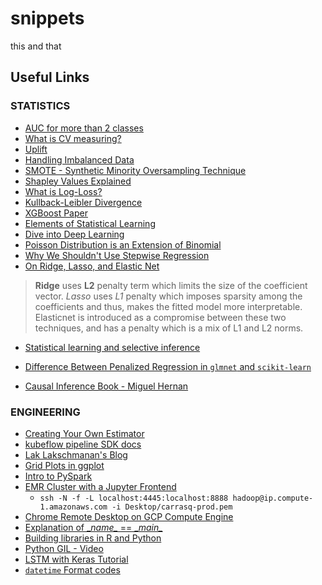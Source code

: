 # snippets
this and that

## Useful Links

### STATISTICS

* [AUC for more than 2 classes](http://homepage.tudelft.nl/a9p19/papers/prasa_06_vuc.pdf)
* [What is CV measuring?](http://statweb.stanford.edu/~tibs/ftp/NCV.pdf)
* [Uplift](https://medium.datadriveninvestor.com/simple-machine-learning-techniques-to-improve-your-marketing-strategy-demystifying-uplift-models-dc4fb3f927a2)
* [Handling Imbalanced Data](https://www.kdnuggets.com/2017/06/7-techniques-handle-imbalanced-data.html)
* [SMOTE - Synthetic Minority Oversampling Technique](https://rikunert.com/SMOTE_explained)
* [Shapley Values Explained](https://towardsdatascience.com/shap-explained-the-way-i-wish-someone-explained-it-to-me-ab81cc69ef30)
* [What is Log-Loss?](https://www.kaggle.com/dansbecker/what-is-log-loss)
* [Kullback-Leibler Divergence](https://en.wikipedia.org/wiki/Kullback%E2%80%93Leibler_divergence)
* [XGBoost Paper](https://arxiv.org/pdf/1603.02754.pdf)
* [Elements of Statistical Learning](https://web.stanford.edu/~hastie/ElemStatLearn/printings/ESLII_print12.pdf)
* [Dive into Deep Learning](http://d2l.ai/)
* [Poisson Distribution is an Extension of Binomial](https://medium.com/@andrew.chamberlain/deriving-the-poisson-distribution-from-the-binomial-distribution-840cc1668239)
* [Why We Shouldn't Use Stepwise Regression](https://towardsdatascience.com/stopping-stepwise-why-stepwise-selection-is-bad-and-what-you-should-use-instead-90818b3f52df)
* [On Ridge, Lasso, and Elastic Net](https://stats.stackexchange.com/questions/93181/ridge-lasso-and-elastic-net)

>**Ridge** uses **L2** penalty term which limits the size of the coefficient vector. *Lasso* uses *L1* penalty which imposes sparsity among the coefficients and thus, makes the fitted model more interpretable. Elasticnet is introduced as a compromise between these two techniques, and has a penalty which is a mix of L1 and L2 norms.

* [Statistical learning and selective inference](https://www.pnas.org/content/pnas/112/25/7629.full.pdf)

* [Difference Between Penalized Regression in `glmnet` and `scikit-learn`](https://stats.stackexchange.com/questions/160096/what-are-the-differences-between-ridge-regression-using-rs-glmnet-and-pythons)

* [Causal Inference Book - Miguel Hernan](https://cdn1.sph.harvard.edu/wp-content/uploads/sites/1268/2021/01/ciwhatif_hernanrobins_31dec20.pdf)

### ENGINEERING

* [Creating Your Own Estimator](https://danielhnyk.cz/creating-your-own-estimator-scikit-learn/)
* [kubeflow pipeline SDK docs](https://kubeflow-pipelines.readthedocs.io/en/stable/)
* [Lak Lakschmanan's Blog](https://lakshmanok.medium.com/)
* [Grid Plots in ggplot](https://cran.r-project.org/web/packages/egg/vignettes/Ecosystem.html)
* [Intro to PySpark](https://nyu-cds.github.io/python-bigdata/)
* [EMR Cluster with a Jupyter Frontend](https://towardsdatascience.com/use-pyspark-with-a-jupyter-notebook-in-an-aws-emr-cluster-e5abc4cc9bdd)
  * `ssh -N -f -L localhost:4445:localhost:8888 hadoop@ip.compute-1.amazonaws.com -i Desktop/carrasq-prod.pem`
* [Chrome Remote Desktop on GCP Compute Engine](https://cloud.google.com/solutions/chrome-desktop-remote-on-compute-engine?authuser=2)
* [Explanation of \__name\__ == \__main\__](https://stackoverflow.com/questions/419163/what-does-if-name-main-do)
* [Building libraries in R and Python](https://towardsdatascience.com/step-by-step-guide-to-creating-r-and-python-libraries-e81bbea87911)
* [Python GIL - Video](https://www.youtube.com/watch?v=Obt-vMVdM8s&feature=youtu.be)
* [LSTM with Keras Tutorial](https://www.drivendata.co/blog/model-geomagnetic-field-benchmark/) 
* [`datetime` Format codes](https://docs.python.org/3/library/datetime.html#strftime-and-strptime-format-codes)
